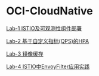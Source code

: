 # OCI-CloudNative

[Lab-1 ISTIO及可观测性组件部署](https://github.com/ERST-CloudNative/OCI-CloudNative/blob/main/Lab-1/Istio.md)

[Lab-2 基于自定义指标(QPS)的HPA](https://github.com/ERST-CloudNative/OCI-CloudNative/blob/main/Lab2/Custom-HPA.md)

[Lab-3 镜像缓存](https://github.com/ERST-CloudNative/OCI-CloudNative/blob/main/Lab3/ImageCache.md)

[Lab-4 ISTIO中EnvoyFilter应用实践](https://github.com/ERST-CloudNative/OCI-CloudNative/blob/main/Lab-x/envoyfilter-lua.md)

